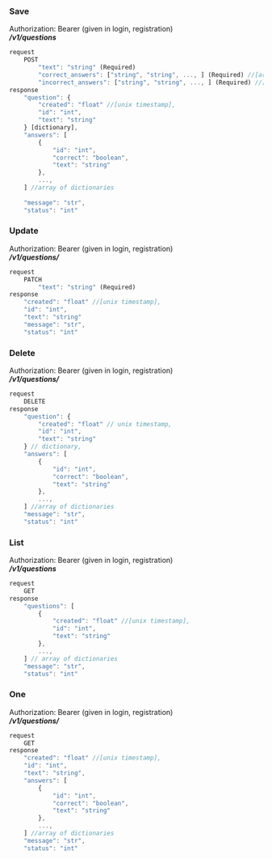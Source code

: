 ### Save   
Authorization: Bearer <token> (given in login, registration)   
***/v1/questions***   
```javascript
request
    POST
        "text": "string" (Required)
        "correct_answers": ["string", "string", ..., ] (Required) //[array of strings]
        "incorrect_answers": ["string", "string", ..., ] (Required) //[array of strings]
response
    "question": {
        "created": "float" //[unix timestamp],
        "id": "int",
        "text": "string"
    } [dictionary],
    "answers": [
        {  
            "id": "int",
            "correct": "boolean",
            "text": "string"
        },
        ...,
    ] //array of dictionaries
    
    "message": "str",
    "status": "int"
```   
### Update   
Authorization: Bearer <token> (given in login, registration)   
***/v1/questions/<id>***   
```javascript
request
    PATCH
        "text": "string" (Required)
response
    "created": "float" //[unix timestamp],
    "id": "int",
    "text": "string"
    "message": "str",
    "status": "int"
```   
### Delete   
Authorization: Bearer <token> (given in login, registration)   
***/v1/questions/<id>***   
```javascript
request
    DELETE
response
    "question": {
        "created": "float" // unix timestamp,
        "id": "int",
        "text": "string"
    } // dictionary,
    "answers": [
        {  
            "id": "int",
            "correct": "boolean",
            "text": "string"
        },
        ...,
    ] //array of dictionaries
    "message": "str",
    "status": "int"
```   
### List   
Authorization: Bearer <token> (given in login, registration)   
***/v1/questions***   
```javascript
request
    GET
response
    "questions": [
        {
            "created": "float" //[unix timestamp],
            "id": "int",
            "text": "string"
        },
        ...,
    ] // array of dictionaries
    "message": "str",
    "status": "int"
```   
### One   
Authorization: Bearer <token> (given in login, registration)   
***/v1/questions/<id>***   
```javascript
request
    GET
response
    "created": "float" //[unix timestamp],
    "id": "int",
    "text": "string",
    "answers": [
        {  
            "id": "int",
            "correct": "boolean",
            "text": "string"
        },
        ...,
    ] //array of dictionaries
    "message": "str",
    "status": "int"
```   

